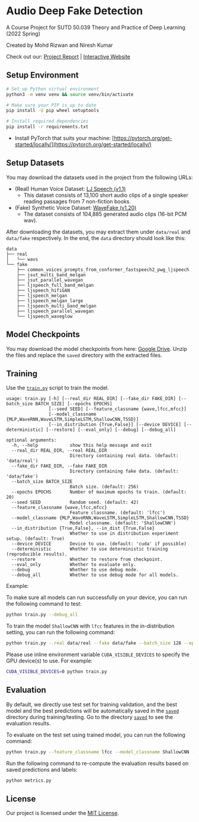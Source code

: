 # Audio Deep Fake Detection

A Course Project for SUTD 50.039 Theory and Practice of Deep Learning (2022 Spring)

Created by Mohd Rizwan and Niresh Kumar

Check out our: [Project Report](final_report.docs) | [Interactive Website](https://deluxe-nougat-e21b63.netlify.app/)

## Setup Environment

```bash
# Set up Python virtual environment
python3 -m venv venv && source venv/bin/activate

# Make sure your PIP is up to date
pip install -U pip wheel setuptools

# Install required dependencies
pip install -r requirements.txt
```

-   Install PyTorch that suits your machine: [https://pytorch.org/get-started/locally/](https://pytorch.org/get-started/locally/)

## Setup Datasets

You may download the datasets used in the project from the following URLs:

-   (Real) Human Voice Dataset: [LJ Speech (v1.1)](https://keithito.com/LJ-Speech-Dataset/)
    -   This dataset consists of 13,100 short audio clips of a single speaker reading passages from 7 non-fiction books.
-   (Fake) Synthetic Voice Dataset: [WaveFake (v1.20)](https://zenodo.org/record/5642694)
    -   The dataset consists of 104,885 generated audio clips (16-bit PCM wav).

After downloading the datasets, you may extract them under `data/real` and `data/fake` respectively. In the end, the `data` directory should look like this:

```
data
├── real
│   └── wavs
└── fake
    ├── common_voices_prompts_from_conformer_fastspeech2_pwg_ljspeech
    ├── jsut_multi_band_melgan
    ├── jsut_parallel_wavegan
    ├── ljspeech_full_band_melgan
    ├── ljspeech_hifiGAN
    ├── ljspeech_melgan
    ├── ljspeech_melgan_large
    ├── ljspeech_multi_band_melgan
    ├── ljspeech_parallel_wavegan
    └── ljspeech_waveglow
```

## Model Checkpoints

You may download the model checkpoints from here: [Google Drive](https://drive.google.com/drive/folders/1iR2zLQjBZgxIs3gHkXh54Ulg-M6-6W4L?usp=sharing). Unzip the files and replace the `saved` directory with the extracted files.

## Training

Use the [`train.py`](train.py) script to train the model.

```
usage: train.py [-h] [--real_dir REAL_DIR] [--fake_dir FAKE_DIR] [--batch_size BATCH_SIZE] [--epochs EPOCHS]
                [--seed SEED] [--feature_classname {wave,lfcc,mfcc}]
                [--model_classname {MLP,WaveRNN,WaveLSTM,SimpleLSTM,ShallowCNN,TSSD}]
                [--in_distribution {True,False}] [--device DEVICE] [--deterministic] [--restore] [--eval_only] [--debug] [--debug_all]

optional arguments:
  -h, --help            show this help message and exit
  --real_dir REAL_DIR, --real REAL_DIR
                        Directory containing real data. (default: 'data/real')
  --fake_dir FAKE_DIR, --fake FAKE_DIR
                        Directory containing fake data. (default: 'data/fake')
  --batch_size BATCH_SIZE
                        Batch size. (default: 256)
  --epochs EPOCHS       Number of maximum epochs to train. (default: 20)
  --seed SEED           Random seed. (default: 42)
  --feature_classname {wave,lfcc,mfcc}
                        Feature classname. (default: 'lfcc')
  --model_classname {MLP,WaveRNN,WaveLSTM,SimpleLSTM,ShallowCNN,TSSD}
                        Model classname. (default: 'ShallowCNN')
  --in_distribution {True,False}, --in_dist {True,False}
                        Whether to use in distribution experiment setup. (default: True)
  --device DEVICE       Device to use. (default: 'cuda' if possible)
  --deterministic       Whether to use deterministic training (reproducible results).
  --restore             Whether to restore from checkpoint.
  --eval_only           Whether to evaluate only.
  --debug               Whether to use debug mode.
  --debug_all           Whether to use debug mode for all models.
```

Example:

To make sure all models can run successfully on your device, you can run the following command to test:

```bash
python train.py --debug_all
```

To train the model `ShallowCNN` with `lfcc` features in the in-distribution setting, you can run the following command:

```bash
python train.py --real data/real --fake data/fake --batch_size 128 --epochs 20 --seed 42 --feature_classname lfcc --model_classname ShallowCNN
```

Please use inline environment variable `CUDA_VISIBLE_DEVICES` to specify the GPU device(s) to use. For example:

```bash
CUDA_VISIBLE_DEVICES=0 python train.py
```

## Evaluation

By default, we directly use test set for training validation, and the best model and the best predictions will be automatically saved in the [`saved`](saved) directory during training/testing. Go to the directory [`saved`](saved) to see the evaluation results.

To evaluate on the test set using trained model, you can run the following command:

```bash
python train.py --feature_classname lfcc --model_classname ShallowCNN --restore --eval_only
```

Run the following command to re-compute the evaluation results based on saved predictions and labels:

```bash
python metrics.py
```
## License

Our project is licensed under the [MIT License](LICENSE).
